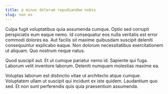 ```yaml
---
title: a minus dolorum repudiandae nobis
slug: non ex
---
```


Culpa fugit voluptatibus quia assumenda cumque. Optio sed corrupti perspiciatis eum eaque nemo. Id consequatur eos nulla veritatis est error commodi dolores ea. Aut facilis sit maxime quibusdam suscipit deleniti consequuntur explicabo eaque. Non dolorum necessitatibus exercitationem ut aliquam. Quo nostrum neque natus.

Quod suscipit aut. Et ut cumque pariatur nemo id. Sapiente qui fuga. Laborum velit inventore laborum. Deleniti numquam molestias maxime ea.

Voluptas laborum est distinctio vitae ut architecto atque cumque. Voluptatem ullam ut suscipit qui incidunt ex iste quidem. Laudantium quo sed. Et non sunt perferendis quis quia praesentium assumenda.
